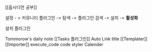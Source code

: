 [[옵시디언 공부]]

설정 - > 커뮤니티 플러그인 -> 탐색 -> 플러그인 검색 -> 설치 -> **활성화**

설치 플러그인

Tommorow's daily note
[[Tasks 플러그인]]
Auto Link title 
[[Templater]]
[[Importer]]
execute_code
code styler
Calender

